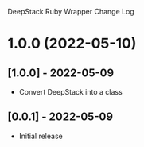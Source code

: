 DeepStack Ruby Wrapper Change Log

# 1.0.0 (2022-05-10)

## [1.0.0] - 2022-05-09

- Convert DeepStack into a class

## [0.0.1] - 2022-05-09

- Initial release
